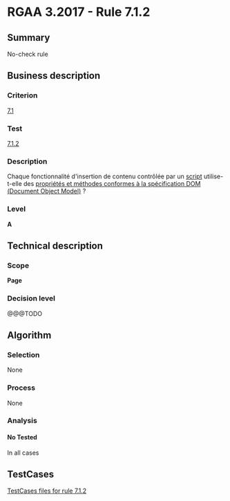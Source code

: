 # RGAA 3.2017 - Rule 7.1.2

## Summary
No-check rule


## Business description

### Criterion
[7.1](http://references.modernisation.gouv.fr/rgaa-accessibilite/criteres.html#crit-7-1)

### Test
[7.1.2](http://references.modernisation.gouv.fr/rgaa-accessibilite/criteres.html#test-7-1-2)

### Description
<div lang="fr">Chaque fonctionnalit&#xE9; d'insertion de contenu contr&#xF4;l&#xE9;e par un <a href="http://references.modernisation.gouv.fr/rgaa-accessibilite/glossaire.html#script">script</a> utilise-t-elle des <a href="http://references.modernisation.gouv.fr/rgaa-accessibilite/glossaire.html#proprits-et-mthodes-conformes--la-spcification-dom">propri&#xE9;t&#xE9;s et m&#xE9;thodes conformes &#xE0; la sp&#xE9;cification DOM (<span lang="en">Document Object Model</span>)</a>&nbsp;?</div>

### Level
**A**


## Technical description

### Scope
**Page**

### Decision level
@@@TODO


## Algorithm

### Selection
None

### Process
None

### Analysis

#### No Tested
In all cases


##  TestCases

[TestCases files for rule 7.1.2](https://github.com/Asqatasun/Asqatasun/tree/develop/rules/rules-rgaa3.2017/src/test/resources/testcases/rgaa32017/Rgaa32017Rule070102/)


